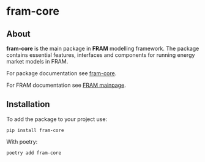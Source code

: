 # fram-core

## About

**fram-core** is the main package in **FRAM** modelling framework. The package contains essential features, interfaces and components for running energy market models in FRAM.

For package documentation see [fram-core](https://nve.github.io/fram-core). 

For FRAM documentation see [FRAM mainpage](https://nve.github.io/fram).

## Installation

To add the package to your project use:

    pip install fram-core

With poetry:

    poetry add fram-core
